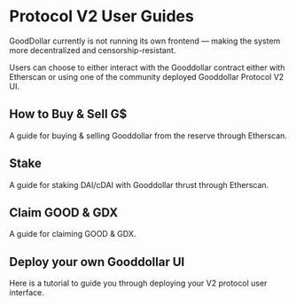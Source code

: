 # Protocol V2 User Guides

GoodDollar currently is not running its own frontend — making the system more decentralized and censorship-resistant.&#x20;

Users can choose to either interact with the Gooddollar contract either with Etherscan or using one of the community deployed Gooddollar Protocol V2 UI.

## How to Buy & Sell G$

A guide for buying & selling Gooddollar from the reserve through Etherscan.

## Stake

A guide for staking DAI/cDAI with Gooddollar thrust through Etherscan.

## Claim GOOD & GDX

A guide for claiming GOOD & GDX.

## Deploy your own Gooddollar UI

Here is a tutorial to guide you through deploying your V2 protocol user interface.
